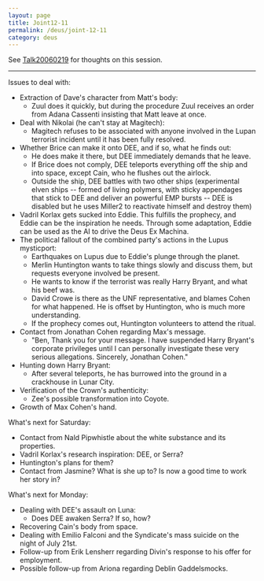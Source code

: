 ```yaml
---
layout: page
title: Joint12-11
permalink: /deus/joint-12-11
category: deus
---
```

See [Talk20060219](talk-20060219) for thoughts on this session.

-----

Issues to deal with:
* Extraction of Dave's character from Matt's body:
    * Zuul does it quickly, but during the procedure Zuul receives an order from Adana Cassenti insisting that Matt leave at once.
* Deal with Nikolai (he can't stay at Magitech):
    * Magitech refuses to be associated with anyone involved in the Lupan terrorist incident until it has been fully resolved.
* Whether Brice can make it onto DEE, and if so, what he finds out:
    * He does make it there, but DEE immediately demands that he leave.
    * If Brice does not comply, DEE teleports everything off the ship and into space, except Cain, who he flushes out the airlock.
    * Outside the ship, DEE battles with two other ships (experimental elven ships -- formed of living polymers, with sticky appendages that stick to DEE and deliver an powerful EMP bursts -- DEE is disabled but he uses Miller2 to reactivate himself and destroy them)
* Vadril Korlax gets sucked into Eddie. This fulfills the prophecy, and Eddie can be the inspiration he needs. Through some adaptation, Eddie can be used as the AI to drive the Deus Ex Machina.
* The political fallout of the combined party's actions in the Lupus mysticport:
    * Earthquakes on Lupus due to Eddie's plunge through the planet.
    * Merlin Huntington wants to take things slowly and discuss them, but requests everyone involved be present.
    * He wants to know if the terrorist was really Harry Bryant, and what his beef was.
    * David Crowe is there as the UNF representative, and blames Cohen for what happened. He is offset by Huntington, who is much more understanding.
    * If the prophecy comes out, Huntington volunteers to attend the ritual.
* Contact from Jonathan Cohen regarding Max's message.
    * &quot;Ben, Thank you for your message. I have suspended Harry Bryant's corporate privileges until I can personally investigate these very serious allegations. Sincerely, Jonathan Cohen.&quot;
* Hunting down Harry Bryant:
    * After several teleports, he has burrowed into the ground in a crackhouse in Lunar City.
* Verification of the Crown's authenticity:
    * Zee's possible transformation into Coyote.
* Growth of Max Cohen's hand.

What's next for Saturday:
* Contact from Nald Pipwhistle about the white substance and its properties.
* Vadril Korlax's research inspiration: DEE, or Serra?
* Huntington's plans for them?
* Contact from Jasmine? What is she up to? Is now a good time to work her story in?

What's next for Monday:
* Dealing with DEE's assault on Luna:
    * Does DEE awaken Serra? If so, how?
* Recovering Cain's body from space.
* Dealing with Emilio Falconi and the Syndicate's mass suicide on the night of July 21st.
* Follow-up from Erik Lensherr regarding Divin's response to his offer for employment.
* Possible follow-up from Ariona regarding Deblin Gaddelsmocks.

